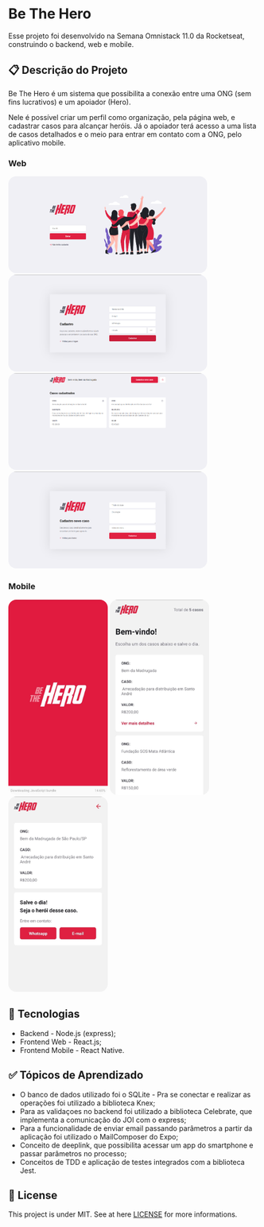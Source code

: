 # Be The Hero 

Esse projeto foi desenvolvido na Semana Omnistack 11.0 da Rocketseat, construindo o backend, web e mobile.

## 📋 Descrição do Projeto 

Be The Hero é um sistema que possibilita a conexão entre uma ONG (sem fins lucrativos) e um apoiador (Hero). 

Nele é possível criar um perfil como organização, pela página web, e cadastrar casos para alcançar heróis. 
Já o apoiador terá acesso a uma lista de casos detalhados e o meio para entrar em contato com a ONG, pelo aplicativo mobile.

### Web

<div>
  <img alt="home" src="https://github.com/Renanllm/be-the-hero/blob/master/assets/home.png?raw=true"  width="400px" style="border-radius:16px;"/>
  <img alt="cadastro" src="https://github.com/Renanllm/be-the-hero/blob/master/assets/register.png?raw=true"  width="400px" style="border-radius:16px;"/>
</div>
<div>
  <img alt="listagem de casos" src="https://github.com/Renanllm/be-the-hero/blob/master/assets/profile.png?raw=true"  width="400px" style="border-radius:16px;"/>
  <img alt="registro de caso" src="https://github.com/Renanllm/be-the-hero/blob/master/assets/register-incident.png?raw=true"  width="400px" style="border-radius:16px;"/>
</div>

### Mobile

<div>
  <img alt="loading screen" src="https://github.com/Renanllm/be-the-hero/blob/master/assets/loading-screen-mobile.jpeg?raw=true"  width="200px" style="border-radius:16px;"/>
  <img alt="listagem de casos" src="https://github.com/Renanllm/be-the-hero/blob/master/assets/incidents-list-mobile.jpeg?raw=true"  width="200px" style="border-radius:16px;"/>
  <img alt="detalhes de caso" src="https://github.com/Renanllm/be-the-hero/blob/master/assets/incident-details-mobile.jpeg?raw=true"  width="200px" style="border-radius:16px;"/>
</div>

## 🚀 Tecnologias

<ul>
  <li>Backend - Node.js (express);</li>
  <li>Frontend Web - React.js;</li>
  <li>Frontend Mobile - React Native.</li>
</ul>

## ✅ Tópicos de Aprendizado

<ul>
  <li>O banco de dados utilizado foi o SQLite - Pra se conectar e realizar as operações foi utilizado a biblioteca Knex;</li>
  <li>Para as validaçoes no backend foi utilizado a biblioteca Celebrate, que implementa a comunicação do JOI com o express;</li>
  <li>Para a funcionalidade de enviar email passando parâmetros a partir da aplicação foi utilizado o MailComposer do Expo;</li>
  <li>Conceito de deeplink, que possibilita acessar um app do smartphone e passar parâmetros no processo;</li>
  <li>Conceitos de TDD e aplicação de testes integrados com a biblioteca Jest.</li>
</ul>

## :memo: License

This project is under MIT. See at here [LICENSE](/LICENSE) for more informations.
